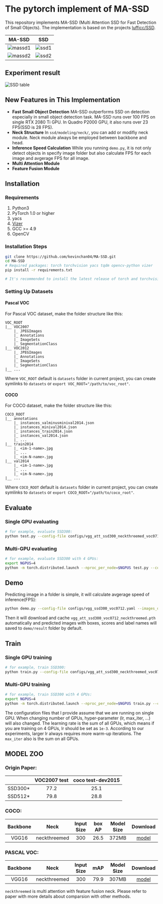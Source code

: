 # The pytorch implement of MA-SSD


This repository implements MA-SSD (Multi Attention SSD for Fast Detection of Small Objects). 
 The implementation is based on the projects [lufficc/SSD](https://github.com/lufficc/SSD).


| MA-SSD        | SSD |
| :-----------: |:-------------:|
| ![massd1](figures/000846massd.jpg) | ![ssd1](figures/000846ssd.jpg) |
| ![massd2](figures/001275massd.jpg) | ![ssd2](figures/001275ssd.jpg) |

## Experiment result

![SSD table](figures/SSD_results_table.jpg)


## New Features in This Implementation
- **Fast Small Object Detection** MA-SSD outperforms SSD on detection especially in small object detection task. MA-SSD runs over 100 FPS on single RTX 2080 Ti GPU. In Quadro P2000 GPU, it also runs over 23 FPS(SSD is 28 FPS).
- **Neck Structure** In `ssd/modeling/neck/`, you can add or modifiy neck module. Neck module always be employed between backbone and head.
- **Inference Speed Calculation** While you running `demo.py`, it is not only detect objects in specify image folder but also calculate FPS for each image and avgerage FPS for all image. 
- **Multi Attention Module**
- **Feature Fusion Module**


## Installation
### Requirements

1. Python3
1. PyTorch 1.0 or higher
1. yacs
1. [Vizer](https://github.com/lufficc/Vizer)
1. GCC >= 4.9
1. OpenCV


### Installation Steps

```bash
git clone https://github.com/kevinchan04/MA-SSD.git
cd MA-SSD
# Required packages: torch torchvision yacs tqdm opencv-python vizer
pip install -r requirements.txt

# It's recommended to install the latest release of torch and torchvision.
```

### Setting Up Datasets
#### Pascal VOC

For Pascal VOC dataset, make the folder structure like this:
```
VOC_ROOT
|__ VOC2007
    |_ JPEGImages
    |_ Annotations
    |_ ImageSets
    |_ SegmentationClass
|__ VOC2012
    |_ JPEGImages
    |_ Annotations
    |_ ImageSets
    |_ SegmentationClass
|__ ...
```
Where `VOC_ROOT` default is `datasets` folder in current project, you can create symlinks to `datasets` or `export VOC_ROOT="/path/to/voc_root"`.

#### COCO

For COCO dataset, make the folder structure like this:
```
COCO_ROOT
|__ annotations
    |_ instances_valminusminival2014.json
    |_ instances_minival2014.json
    |_ instances_train2014.json
    |_ instances_val2014.json
    |_ ...
|__ train2014
    |_ <im-1-name>.jpg
    |_ ...
    |_ <im-N-name>.jpg
|__ val2014
    |_ <im-1-name>.jpg
    |_ ...
    |_ <im-N-name>.jpg
|__ ...
```
Where `COCO_ROOT` default is `datasets` folder in current project, you can create symlinks to `datasets` or `export COCO_ROOT="/path/to/coco_root"`.

## Evaluate

### Single GPU evaluating

```bash
# for example, evaluate SSD300:
python test.py --config-file configs/vgg_att_ssd300_neckthreemed_voc0712.yaml --ckpt https://github.com/kevinchan04/MA-SSD/releases/download/1.0/vgg_att_ssd300_voc0712_neckthreemed.pth
```

### Multi-GPU evaluating

```bash
# for example, evaluate SSD300 with 4 GPUs:
export NGPUS=4
python -m torch.distributed.launch --nproc_per_node=$NGPUS test.py --config-file configs/vgg_ssd300_voc0712.yaml --ckpt https://github.com/kevinchan04/MA-SSD/releases/download/1.0/vgg_att_ssd300_voc0712_neckthreemed.pth
```

## Demo

Predicting image in a folder is simple, it will calculate avgerage speed of inference(FPS):
```bash
python demo.py --config-file configs/vgg_ssd300_voc0712.yaml --images_dir demo --ckpt https://github.com/kevinchan04/MA-SSD/releases/download/1.0/vgg_att_ssd300_voc0712_neckthreemed.pth
```
Then it will download and cache `vgg_att_ssd300_voc0712_neckthreemed.pth` automatically and predicted images with boxes, scores and label names will saved to `demo/result` folder by default.

<!-- You will see a similar output:
```text
(0001/0005) 004101.jpg: objects 01 | load 010ms | inference 033ms | FPS 31
(0002/0005) 003123.jpg: objects 05 | load 009ms | inference 019ms | FPS 53
(0003/0005) 000342.jpg: objects 02 | load 009ms | inference 019ms | FPS 51
(0004/0005) 008591.jpg: objects 02 | load 008ms | inference 020ms | FPS 50
(0005/0005) 000542.jpg: objects 01 | load 011ms | inference 019ms | FPS 53
``` -->

## Train
### Single GPU training

```bash
# for example, train SSD300:
python train.py --config-file configs/vgg_att_ssd300_neckthreemed_voc0712.yaml
```
### Multi-GPU training

```bash
# for example, train SSD300 with 4 GPUs:
export NGPUS=4
python -m torch.distributed.launch --nproc_per_node=$NGPUS train.py --config-file configs/vgg_att_ssd300_neckthreemed_voc0712.yaml 
```
The configuration files that I provide assume that we are running on single GPU. When changing number of GPUs, hyper-parameter (lr, max_iter, ...) will also changed. The learning rate is the sum of all GPUs, which means if you are training on 4 GPUs, lr should be set as `1e-3`. According to our experiments, larger lr always requires more warm-up iterations. The `max_iter` also is the sum on all GPUs.


## MODEL ZOO
### Origin Paper:

|         | VOC2007 test | coco test-dev2015 |
| :-----: | :----------: |   :----------:    |
| SSD300* |     77.2     |      25.1         |
| SSD512* |     79.8     |      28.8         |

### COCO:

| Backbone       | Neck     | Input Size  |          box AP                  | Model Size |  Download |
| :------------: | :----------:| :----------:|   :--------------------------:   | :--------: | :-------: |
|  VGG16         | neckthreemed|     300     |          26.5                    |  372MB     | [model](https://github.com/kevinchan04/MA-SSD/releases/download/1.0/vgg_att_ssd300_coco_neckthreemed.pth)   |


### PASCAL VOC:

| Backbone         | Neck     | Input Size  |          mAP                     | Model Size | Download  |
| :--------------: | :----------:| :----------:|   :--------------------------:   | :--------: | :-------: |
|  VGG16           | neckthreemed|     300     |          79.9                    |   307MB    | [model](https://github.com/kevinchan04/MA-SSD/releases/download/1.0/vgg_att_ssd300_voc0712_neckthreemed.pth)  |

`neckthreemed` is multi attention with feature fusion neck. Please refer to paper with more details about comparsion with other methods.


<!-- ## Develop Guide

If you want to add your custom components, such as new neck, backbone, please see [DEVELOP_GUIDE.md](DEVELOP_GUIDE.md) for more details. -->


<!-- 
## Citations
If you use this project in your research, please cite this project.
```text
@misc{lufficc2018ssd,
    author = {Congcong Li},
    title = {{High quality, fast, modular reference implementation of SSD in PyTorch}},
    year = {2018},
    howpublished = {\url{https://github.com/lufficc/SSD}}
} 
```-->
